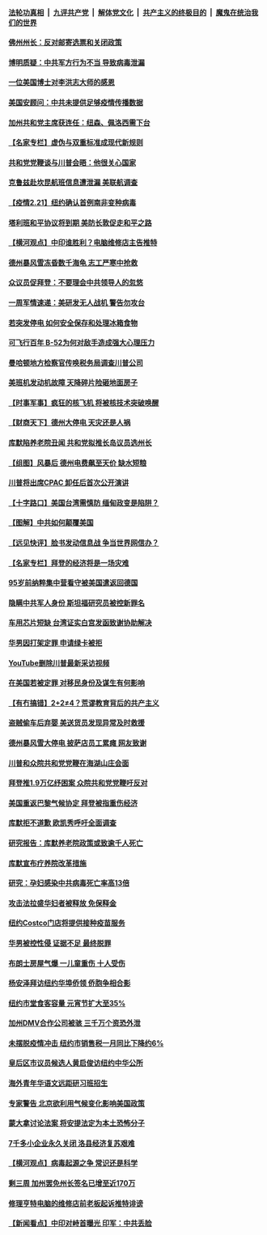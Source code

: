 ####  [法轮功真相](../../../../basic/blob/master/README.md?t=02221031) &nbsp;|&nbsp; [九评共产党](../../../../9ping.md/blob/master/README.md?t=02221031) &nbsp;|&nbsp; [解体党文化](../../../../jtdwh.md/blob/master/README.md?t=02221031)  &nbsp;|&nbsp; [共产主义的终极目的](../../../../gczydzjmd.md/blob/master/README.md?t=02221031) &nbsp;|&nbsp; [魔鬼在统治我们的世界](../../../../mgztzwmdsj.md/blob/master/README.md?t=02221031) 

#### [佛州州长：反对邮寄选票和关闭政策](../pages/nsc412/n12766362.md?t=02221031) 

#### [博明质疑：中共军方行为不当 导致病毒泄漏](../pages/nsc412/n12766212.md?t=02221031) 

#### [一位美国博士对李洪志大师的感恩](../pages/nsc412/n12766178.md?t=02221031) 

#### [美国安顾问：中共未提供足够疫情传播数据](../pages/nsc412/n12766139.md?t=02221031) 

#### [加州共和党主席获连任：纽森、佩洛西需下台](../pages/nsc412/n12766244.md?t=02221031) 

#### [【名家专栏】虚伪与双重标准成现代新规则](../pages/nsc412/n12765579.md?t=02221031) 

#### [共和党党鞭谈与川普会晤：他很关心国家](../pages/nsc412/n12765800.md?t=02221031) 

#### [克鲁兹赴坎昆航班信息遭泄漏 美联航调查](../pages/nsc412/n12765712.md?t=02221031) 

#### [【疫情2.21】纽约确认首例南非变种病毒](../pages/nsc412/n12765333.md?t=02221031) 

#### [塔利班和平协议将到期 美防长敦促走和平之路](../pages/nsc412/n12765645.md?t=02221031) 

#### [【横河观点】中印谁胜利？电脑维修店主告推特](../pages/nsc412/n12764958.md?t=02221031) 

#### [德州暴风雪冻昏数千海龟 志工严寒中抢救](../pages/nsc412/n12765093.md?t=02221031) 

#### [众议员促拜登：不要理会中共领导人的忽悠](../pages/nsc412/n12763784.md?t=02221031) 

#### [一周军情速递：美研发无人战机 警告勿攻台](../pages/nsc412/n12764729.md?t=02221031) 

#### [若突发停电 如何安全保存和处理冰箱食物](../pages/nsc412/n12764713.md?t=02221031) 

#### [可飞行百年 B-52为何对敌手造成强大心理压力](../pages/nsc412/n12763705.md?t=02221031) 

#### [曼哈顿地方检察官传唤税务局调查川普公司](../pages/nsc412/n12764928.md?t=02221031) 

#### [美班机发动机故障 天降碎片险砸地面房子](../pages/nsc412/n12764951.md?t=02221031) 

#### [【时事军事】疯狂的核飞机 将被核技术突破唤醒](../pages/nsc412/n12764458.md?t=02221031) 

#### [【财商天下】德州大停电 天灾还是人祸](../pages/nsc412/n12764506.md?t=02221031) 

#### [库默陷养老院丑闻 共和党拟推长岛议员选州长](../pages/nsc412/n12764738.md?t=02221031) 

#### [【组图】风暴后 德州电费飙至天价 缺水短粮](../pages/nsc412/n12764602.md?t=02221031) 

#### [川普将出席CPAC 卸任后首次公开演讲](../pages/nsc412/n12764801.md?t=02221031) 

#### [【十字路口】美国台湾需慎防 缅甸政变是陷阱？](../pages/nsc412/n12763649.md?t=02221031) 

#### [【图解】中共如何颠覆美国](../pages/nsc412/n12764550.md?t=02221031) 

#### [【远见快评】脸书发动信息战 争当世界网信办？](../pages/nsc412/n12763519.md?t=02221031) 

#### [【名家专栏】拜登的经济将是一场灾难](../pages/nsc412/n12764361.md?t=02221031) 

#### [95岁前纳粹集中营看守被美国遣返回德国](../pages/nsc412/n12764650.md?t=02221031) 

#### [隐瞒中共军人身份 斯坦福研究员被控新罪名](../pages/nsc412/n12764446.md?t=02221031) 

#### [车用芯片短缺 台湾证实白宫发函致谢协助解决](../pages/nsc412/n12764453.md?t=02221031) 

#### [华男因打架定罪 申请绿卡被拒](../pages/nsc412/n12763826.md?t=02221031) 

#### [YouTube删除川普最新采访视频](../pages/nsc412/n12764450.md?t=02221031) 

#### [在美国若被定罪 对移民身份及谋生有何影响](../pages/nsc412/n12763851.md?t=02221031) 

#### [【有冇搞错】2+2≠4？荒谬教育背后的共产主义](../pages/nsc412/n12763590.md?t=02221031) 

#### [盗贼偷车后弃婴 美送货员发现异常及时救援](../pages/nsc412/n12763686.md?t=02221031) 

#### [德州暴风雪大停电 披萨店员工累瘫 网友致谢](../pages/nsc412/n12764238.md?t=02221031) 

#### [川普和众院共和党党鞭在海湖山庄会面](../pages/nsc412/n12763295.md?t=02221031) 

#### [拜登推1.9万亿纾困案 众院共和党党鞭吁反对](../pages/nsc412/n12764054.md?t=02221031) 

#### [美国重返巴黎气候协定 拜登被指重伤经济](../pages/nsc412/n12763889.md?t=02221031) 

#### [库默拒不道歉 欧凯秀呼吁全面调查](../pages/nsc412/n12763800.md?t=02221031) 

#### [研究报告：库默养老院政策或致逾千人死亡](../pages/nsc412/n12763805.md?t=02221031) 

#### [库默宣布疗养院改革措施](../pages/nsc412/n12763803.md?t=02221031) 

#### [研究：孕妇感染中共病毒死亡率高13倍](../pages/nsc412/n12763768.md?t=02221031) 

#### [攻击法拉盛华妇者被释放 免保释金](../pages/nsc412/n12763763.md?t=02221031) 

#### [纽约Costco门店将提供接种疫苗服务](../pages/nsc412/n12763766.md?t=02221031) 

#### [华男被控性侵 证据不足 最终脱罪](../pages/nsc412/n12763854.md?t=02221031) 

#### [布朗士房屋气爆 一儿童重伤 十人受伤](../pages/nsc412/n12763917.md?t=02221031) 

#### [杨安泽拜访纽约华埠侨领 侨胞争相合影](../pages/nsc412/n12763922.md?t=02221031) 

#### [纽约市堂食客容量 元宵节扩大至35%](../pages/nsc412/n12763931.md?t=02221031) 

#### [加州DMV合作公司被骇 三千万个资恐外泄](../pages/nsc412/n12763925.md?t=02221031) 

#### [未摆脱疫情冲击 纽约市销售税一月同比下降约6%](../pages/nsc412/n12763770.md?t=02221031) 

#### [皇后区市议员候选人黄启俊访纽约中华公所](../pages/nsc412/n12763775.md?t=02221031) 

#### [海外青年华语文远距研习班招生](../pages/nsc412/n12763798.md?t=02221031) 

#### [专家警告 北京欲利用气候变化影响美国政策](../pages/nsc412/n12763741.md?t=02221031) 

#### [蒙大拿讨论法案 将安提法定为本土恐怖分子](../pages/nsc412/n12763636.md?t=02221031) 

#### [7千多小企业永久关闭 洛县经济复苏艰难](../pages/nsc412/n12763781.md?t=02221031) 

#### [【横河观点】病毒起源之争 常识还是科学](../pages/nsc412/n12763659.md?t=02221031) 

#### [剩三周 加州罢免州长签名已增至近170万](../pages/nsc412/n12763706.md?t=02221031) 

#### [修理亨特电脑的维修店前老板起诉推特诽谤](../pages/nsc412/n12763623.md?t=02221031) 

#### [【新闻看点】中印对峙首曝光 印军：中共丢脸](../pages/nsc412/n12763495.md?t=02221031) 

